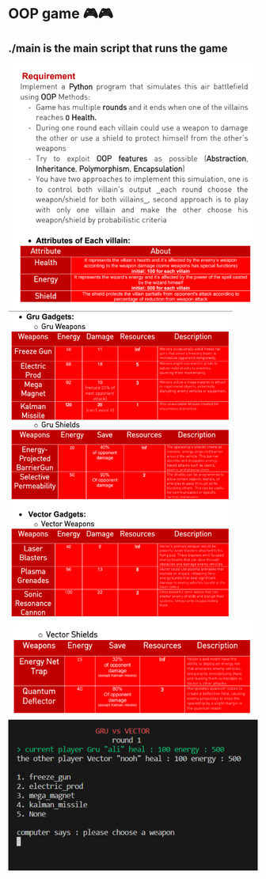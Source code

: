 # OOP game 🎮🎮

## ./main is the main script that runs the game

![Alt text](image.png)
![Alt text](image-1.png)
![Alt text](image-2.png)
![Alt text](image-3.png)